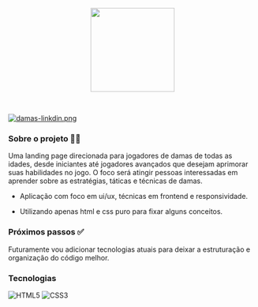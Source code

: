 <p align="center">
<img src="https://i.postimg.cc/7h4rf4VX/damas-premeir-logo.png" width="170" height="" align="center"></img>
<p>
<br>

[![damas-linkdin.png](https://i.postimg.cc/YSGmcX0b/damas-linkdin.png)](https://postimg.cc/wtzBLQhm)

### Sobre o projeto 🗿🍷

Uma landing page direcionada para jogadores de damas de todas as idades, desde iniciantes até jogadores avançados que desejam aprimorar suas habilidades no jogo. O foco será atingir pessoas interessadas em aprender sobre as estratégias, táticas e técnicas de damas.

-  Aplicação com foco em ui/ux, técnicas em frontend e responsividade.

-  Utilizando apenas html e css puro para fixar alguns conceitos.

### Próximos passos ✅

Futuramente vou adicionar tecnologias atuais para deixar a estruturação e organização do código melhor.

### Tecnologias

![HTML5](https://img.shields.io/badge/html5-%23E34F26.svg?style=for-the-badge&logo=html5&logoColor=white) ![CSS3](https://img.shields.io/badge/css3-%231572B6.svg?style=for-the-badge&logo=css3&logoColor=white)
